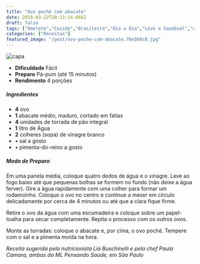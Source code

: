 ```yaml
---
title: "Ovo poché com abacate"
date: 2018-03-22T20:13:14.666Z
draft: false
tags: ["Omelete","Cozido","Brasileira","Dia a Dia","Leve e Saudável","ovo","Ovos","receita fácil","receita light","Receitas"]
categories: ["Receitas"]
featured_image: "/post/ovo-poche-com-abacate.76e560c8.jpg"
---
```


![capa](/post/ovo-poche-com-abacate.76e560c8.jpg)

*   **Dificuldade** Fácil
*   **Preparo** Pá-pum (até 15 minutos)
*   **Rendimento** 4 porções

##### Ingredientes

*   **4** ovo
*   **1** abacate médio, maduro, cortado em fatias
*   **4** unidades de torrada de pão integral
*   **1** litro de Água
*   **2** colheres (sopa) de vinagre branco
*   • sal a gosto
*   • pimenta-do-reino a gosto

##### Modo de Preparo

Em uma panela média, coloque quatro dedos de água e o vinagre. Leve ao fogo baixo até que pequenas bolhas se formem no fundo (não deixe a água ferver). Gire a água rapidamente com uma colher para formar um rodamoinho. Coloque o ovo no centro e continue a mexer em círculo delicadamente por cerca de 4 minutos ou até que a clara fique firme.

Retire o ovo da água com uma escumadeira e coloque sobre um papel-toalha para secar completamente. Repita o processo com os outros ovos.

Monte as torradas: coloque o abacate e, por cima, o ovo poché. Tempere com o sal e a pimenta moída na hora.

_Receita sugerida pela nutricionista Lia Buschinelli e pela chef Paula Camara, ambas da ML Pensando Saúde, em São Paulo_
